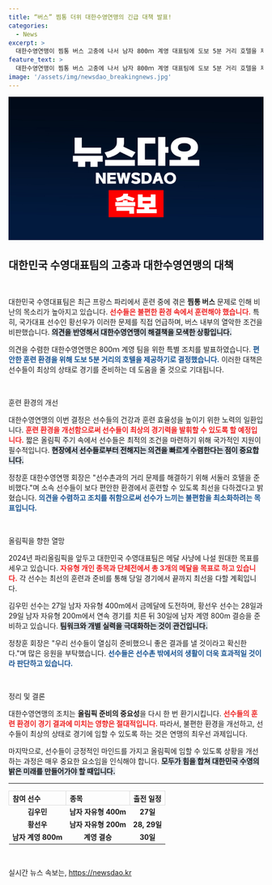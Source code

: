 ```yaml
---
title: “버스” 찜통 더위 대한수영연맹의 긴급 대책 발표!
categories:
  - News
excerpt: >
  대한수영연맹이 찜통 버스 고충에 나서 남자 800ｍ 계영 대표팀에 도보 5분 거리 호텔을 제공! 선수들은 쾌적한 조건에서 올림픽을 준비하게 된다. 메달 기대감 증폭!
feature_text: >
  대한수영연맹이 찜통 버스 고충에 나서 남자 800ｍ 계영 대표팀에 도보 5분 거리 호텔을 제공! 선수들은 쾌적한 조건에서 올림픽을 준비하게 된다. 메달 기대감 증폭!
image: '/assets/img/newsdao_breakingnews.jpg'
---
```


<p><img src="/assets/img/newsdao_breakingnews.jpg" alt="pcversion 속보" /></p>

<h2 data-ke-size="size26">대한민국 수영대표팀의 고충과 대한수영연맹의 대책</h2>

<p data-ke-size="size16">&nbsp;</p>

<p>대한민국 수영대표팀은 최근 프랑스 파리에서 훈련 중에 겪은 <strong>찜통 버스</strong> 문제로 인해 비난의 목소리가 높아지고 있습니다. <b><span style="color: #ee2323;">선수들은 불편한 환경 속에서 훈련해야 했습니다.</span></b> 특히, 국가대표 선수인 황선우가 이러한 문제를 직접 언급하며, 버스 내부의 열악한 조건을 비판했습니다. <b><span style="background-color: #21538527;">의견을 반영해서 대한수영연맹이 해결책을 모색한 상황입니다.</span></b> </p>

<p>의견을 수렴한 대한수영연맹은 800ｍ 계영 팀을 위한 특별 조치를 발표하였습니다. <b><span style="color: #1a5490;">편안한 훈련 환경을 위해 도보 5분 거리의 호텔을 제공하기로 결정했습니다.</span></b> 이러한 대책은 선수들이 최상의 상태로 경기를 준비하는 데 도움을 줄 것으로 기대됩니다. </p>

<p data-ke-size="size16">&nbsp;</p>

<p>훈련 환경의 개선</p>

<p>대한수영연맹의 이번 결정은 선수들의 건강과 훈련 효율성을 높이기 위한 노력의 일환입니다. <b><span style="color: #ee2323;">훈련 환경을 개선함으로써 선수들이 최상의 경기력을 발휘할 수 있도록 할 예정입니다.</span></b> 짧은 올림픽 주기 속에서 선수들은 최적의 조건을 마련하기 위해 국가적인 지원이 필수적입니다. <b><span style="background-color: #21538527;">현장에서 선수들로부터 전해지는 의견을 빠르게 수렴한다는 점이 중요합니다.</span></b></p>

<p>정창훈 대한수영연맹 회장은 "선수촌과의 거리 문제를 해결하기 위해 서둘러 호텔을 준비했다."며 소속 선수들이 보다 편안한 환경에서 훈련할 수 있도록 최선을 다하겠다고 밝혔습니다. <b><span style="color: #1a5490;">의견을 수렴하고 조치를 취함으로써 선수가 느끼는 불편함을 최소화하려는 목표입니다.</span></b></p>

<p data-ke-size="size16">&nbsp;</p>

<p>올림픽을 향한 열망</p>

<p>2024년 파리올림픽을 앞두고 대한민국 수영대표팀은 메달 사냥에 나설 원대한 목표를 세우고 있습니다. <b><span style="color: #ee2323;">자유형 개인 종목과 단체전에서 총 3개의 메달을 목표로 하고 있습니다.</span></b> 각 선수는 최선의 훈련과 준비를 통해 당일 경기에서 끝까지 최선을 다할 계획입니다. </p>

<p>김우민 선수는 27일 남자 자유형 400m에서 금메달에 도전하며, 황선우 선수는 28일과 29일 남자 자유형 200m에서 연속 경기를 치른 뒤 30일에 남자 계영 800m 결승을 준비하고 있습니다. <b><span style="background-color: #21538527;">팀워크와 개별 실력을 극대화하는 것이 관건입니다.</span></b> </p>

<p>정창훈 회장은 "우리 선수들이 열심히 준비했으니 좋은 결과를 낼 것이라고 확신한다."며 많은 응원을 부탁했습니다. <b><span style="color: #1a5490;">선수들은 선수촌 밖에서의 생활이 더욱 효과적일 것이라 판단하고 있습니다.</span></b></p>

<p data-ke-size="size16">&nbsp;</p>

<p>정리 및 결론</p>

<p>대한수영연맹의 조치는 <strong>올림픽 준비의 중요성</strong>을 다시 한 번 환기시킵니다. <b><span style="color: #ee2323;">선수들의 훈련 환경이 경기 결과에 미치는 영향은 절대적입니다.</span></b> 따라서, 불편한 환경을 개선하고, 선수들이 최상의 상태로 경기에 임할 수 있도록 하는 것은 연맹의 최우선 과제입니다.</p>

<p>마지막으로, 선수들이 긍정적인 마인드를 가지고 올림픽에 임할 수 있도록 상황을 개선하는 과정은 매우 중요한 요소임을 인식해야 합니다. <b><span style="background-color: #21538527;">모두가 힘을 합쳐 대한민국 수영의 밝은 미래를 만들어가야 할 때입니다.</span></b> </p>

<hr>

<table style="width:100%; border-collapse: collapse;">
    <tr>
        <th style="text-align: left; border: 1px solid #ddd;">참여 선수</th>
        <th style="text-align: left; border: 1px solid #ddd;">종목</th>
        <th style="text-align: left; border: 1px solid #ddd;">출전 일정</th>
    </tr>
    <tr>
        <td style="text-align: center; height: 17px;"><b>김우민</b></td>
        <td style="text-align: center; height: 17px;"><b>남자 자유형 400m</b></td>
        <td style="text-align: center; height: 17px;"><b>27일</b></td>
    </tr>
    <tr>
        <td style="text-align: center; height: 17px;"><b>황선우</b></td>
        <td style="text-align: center; height: 17px;"><b>남자 자유형 200m</b></td>
        <td style="text-align: center; height: 17px;"><b>28, 29일</b></td>
    </tr>
    <tr>
        <td style="text-align: center; height: 17px;"><b>남자 계영 800m</b></td>
        <td style="text-align: center; height: 17px;"><b>계영 결승</b></td>
        <td style="text-align: center; height: 17px;"><b>30일</b></td>
    </tr>
</table>

<p data-ke-size="size16">&nbsp;</p>
실시간 뉴스 속보는, <a href="https://newsdao.kr" rel="dofollow">https://newsdao.kr</a>


